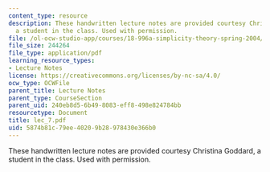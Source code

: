 ```yaml
---
content_type: resource
description: These handwritten lecture notes are provided courtesy Christina Goddard,
  a student in the class. Used with permission.
file: /ol-ocw-studio-app/courses/18-996a-simplicity-theory-spring-2004/5874b81c79ee40209b28978430e366b0_lec_7.pdf
file_size: 244264
file_type: application/pdf
learning_resource_types:
- Lecture Notes
license: https://creativecommons.org/licenses/by-nc-sa/4.0/
ocw_type: OCWFile
parent_title: Lecture Notes
parent_type: CourseSection
parent_uid: 240eb8d5-6b49-8083-eff8-498e824784bb
resourcetype: Document
title: lec_7.pdf
uid: 5874b81c-79ee-4020-9b28-978430e366b0
---
```

These handwritten lecture notes are provided courtesy Christina Goddard, a student in the class. Used with permission.